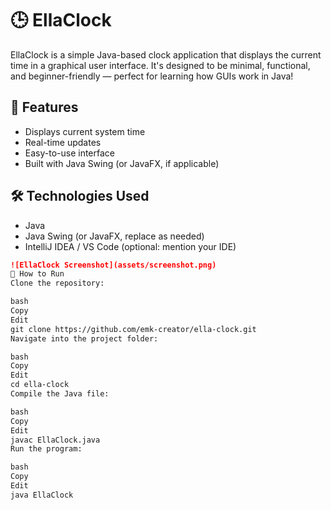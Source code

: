 # 🕒 EllaClock

EllaClock is a simple Java-based clock application that displays the current time in a graphical user interface. It's designed to be minimal, functional, and beginner-friendly — perfect for learning how GUIs work in Java!

## 🚀 Features

- Displays current system time
- Real-time updates
- Easy-to-use interface
- Built with Java Swing (or JavaFX, if applicable)

## 🛠️ Technologies Used

- Java
- Java Swing (or JavaFX, replace as needed)
- IntelliJ IDEA / VS Code (optional: mention your IDE)

```markdown
![EllaClock Screenshot](assets/screenshot.png)
📁 How to Run
Clone the repository:

bash
Copy
Edit
git clone https://github.com/emk-creator/ella-clock.git
Navigate into the project folder:

bash
Copy
Edit
cd ella-clock
Compile the Java file:

bash
Copy
Edit
javac EllaClock.java
Run the program:

bash
Copy
Edit
java EllaClock
